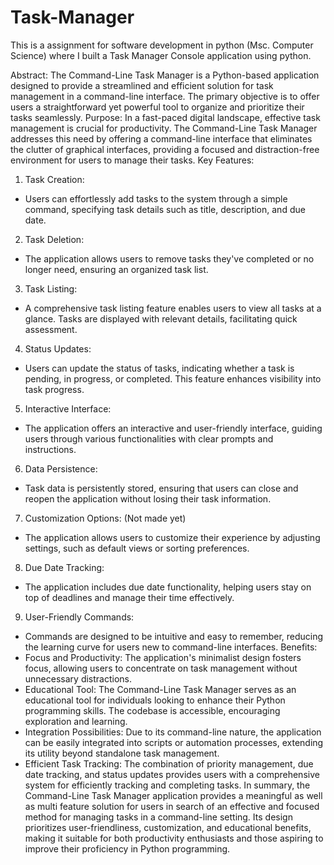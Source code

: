# Task-Manager
This is a assignment for software development in python (Msc. Computer Science) where I built a Task Manager Console application using python.

Abstract:
The Command-Line Task Manager is a Python-based application designed to provide a
streamlined and efficient solution for task management in a command-line interface. The
primary objective is to offer users a straightforward yet powerful tool to organize and prioritize
their tasks seamlessly.
Purpose:
In a fast-paced digital landscape, effective task management is crucial for productivity. The
Command-Line Task Manager addresses this need by offering a command-line interface that
eliminates the clutter of graphical interfaces, providing a focused and distraction-free
environment for users to manage their tasks.
Key Features:
1. Task Creation:
- Users can effortlessly add tasks to the system through a simple command, specifying task
details such as title, description, and due date.
2. Task Deletion:
- The application allows users to remove tasks they've completed or no longer need, ensuring
an organized task list.
3. Task Listing:
- A comprehensive task listing feature enables users to view all tasks at a glance. Tasks are
displayed with relevant details, facilitating quick assessment.
4. Status Updates:
- Users can update the status of tasks, indicating whether a task is pending, in progress, or
completed. This feature enhances visibility into task progress.
5. Interactive Interface:
- The application offers an interactive and user-friendly interface, guiding users through
various functionalities with clear prompts and instructions.
6. Data Persistence:
- Task data is persistently stored, ensuring that users can close and reopen the application
without losing their task information.
7. Customization Options: (Not made yet)
- The application allows users to customize their experience by adjusting settings, such as
default views or sorting preferences.
8. Due Date Tracking:
- The application includes due date functionality, helping users stay on top of deadlines and
manage their time effectively.
9. User-Friendly Commands:
- Commands are designed to be intuitive and easy to remember, reducing the learning curve
for users new to command-line interfaces.
Benefits:
- Focus and Productivity:
The application's minimalist design fosters focus, allowing users to concentrate on task
management without unnecessary distractions.
- Educational Tool:
The Command-Line Task Manager serves as an educational tool for individuals looking to
enhance their Python programming skills. The codebase is accessible, encouraging exploration
and learning.
- Integration Possibilities:
Due to its command-line nature, the application can be easily integrated into scripts or
automation processes, extending its utility beyond standalone task management.
- Efficient Task Tracking:
The combination of priority management, due date tracking, and status updates provides users
with a comprehensive system for efficiently tracking and completing tasks.
In summary, the Command-Line Task Manager application provides a meaningful as well as
multi feature solution for users in search of an effective and focused method for managing tasks
in a command-line setting. Its design prioritizes user-friendliness, customization, and
educational benefits, making it suitable for both productivity enthusiasts and those aspiring to
improve their proficiency in Python programming.